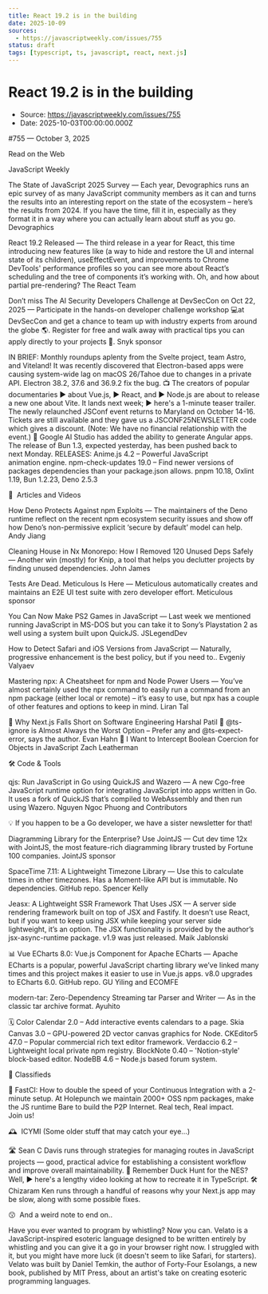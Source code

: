 ```yaml
---
title: React 19.2 is in the building
date: 2025-10-09
sources:
  - https://javascriptweekly.com/issues/755
status: draft
tags: [typescript, ts, javascript, react, next.js]
---
```


# React 19.2 is in the building

- Source: https://javascriptweekly.com/issues/755
- Date: 2025-10-03T00:00:00.000Z

#​755 — October 3, 2025


Read on the Web




    
    

JavaScript Weekly




  





  
  
The State of JavaScript 2025 Survey — Each year, Devographics runs an epic survey of as many JavaScript community members as it can and turns the results into an interesting report on the state of the ecosystem – here’s the results from 2024. If you have the time, fill it in, especially as they format it in a way where you can actually learn about stuff as you go.
Devographics 


  
  
React 19.2 Released — The third release in a year for React, this time introducing new features like <Activity /> (a way to hide and restore the UI and internal state of its children), useEffectEvent, and improvements to Chrome DevTools' performance profiles so you can see more about React’s scheduling and the tree of components it’s  working with. Oh, and how about partial pre-rendering?
The React Team 


  
  
Don’t miss The AI Security Developers Challenge at DevSecCon on Oct 22, 2025 — Participate in the hands-on developer challenge workshop 💻at DevSecCon and get a chance to team up with industry experts from around the globe 🌎. Register for free and walk away with practical tips you can apply directly to your projects 🚀.
Snyk sponsor


IN BRIEF:
Monthly roundups aplenty from the Svelte project, team Astro, and Viteland!
It was recently discovered that Electron-based apps were causing system-wide lag on macOS 26/Tahoe due to changes in a private API. Electron 38.2, 37.6 and 36.9.2 fix the bug.
📺 The creators of popular documentaries ▶️ about Vue.js, ▶️ React, and ▶️ Node.js are about to release a new one about Vite. It lands next week; ▶️ here's a 1-minute teaser trailer.
The newly relaunched JSConf event returns to Maryland on October 14-16. Tickets are still available and they gave us a JSCONF25NEWSLETTER code which gives a discount. (Note: We have no financial relationship with the event.)
🤖 Google AI Studio has added the ability to generate Angular apps.
The release of Bun 1.3, expected yesterday, has been pushed back to next Monday.
RELEASES:
Anime.js 4.2 – Powerful JavaScript animation engine.
npm-check-updates 19.0 – Find newer versions of packages dependencies than your package.json allows.
pnpm 10.18, Oxlint 1.19, Bun 1.2.23, Deno 2.5.3


📖  Articles and Videos




  





  
  
How Deno Protects Against npm Exploits — The maintainers of the Deno runtime reflect on the recent npm ecosystem security issues and show off how Deno’s non-permissive explicit ‘secure by default’ model can help.
Andy Jiang 


  
  
Cleaning House in Nx Monorepo: How I Removed 120 Unused Deps Safely — Another win (mostly) for Knip, a tool that helps you declutter projects by finding unused dependencies.
John James 


  
  
Tests Are Dead. Meticulous Is Here — Meticulous automatically creates and maintains an E2E UI test suite with zero developer effort.
Meticulous sponsor


  
  
You Can Now Make PS2 Games in JavaScript — Last week we mentioned running JavaScript in MS-DOS but you can take it to Sony’s Playstation 2 as well using a system built upon QuickJS.
JSLegendDev 


  
  
How to Detect Safari and iOS Versions from JavaScript — Naturally, progressive enhancement is the best policy, but if you need to..
Evgeniy Valyaev 


  
  
Mastering npx: A Cheatsheet for npm and Node Power Users — You’ve almost certainly used the npx command to easily run a command from an npm package (either local or remote) – it’s easy to use, but npx has a couple of other features and options to keep in mind.
Liran Tal 


📄 Why Next.js Falls Short on Software Engineering  Harshal Patil
📄 @ts-ignore is Almost Always the Worst Option – Prefer any and @ts-expect-error, says the author. Evan Hahn
📄 I Want to Intercept Boolean Coercion for Objects in JavaScript  Zach Leatherman


🛠 Code & Tools





  
  
qjs: Run JavaScript in Go using QuickJS and Wazero — A new Cgo-free JavaScript runtime option for integrating JavaScript into apps written in Go. It uses a fork of QuickJS that’s compiled to WebAssembly and then run using Wazero.
Nguyen Ngoc Phuong and Contributors 


💡 If you happen to be a Go developer, we have a sister newsletter for that!





  
  
Diagramming Library for the Enterprise? Use JointJS — Cut dev time 12x with JointJS, the most feature-rich diagramming library trusted by Fortune 100 companies.
JointJS sponsor


  
  
SpaceTime 7.11: A Lightweight Timezone Library — Use this to calculate times in other timezones. Has a Moment-like API but is immutable. No dependencies. GitHub repo.
Spencer Kelly 


  
  
Jeasx: A Lightweight SSR Framework That Uses JSX — A server side rendering framework built on top of JSX and Fastify. It doesn’t use React, but if you want to keep using JSX while keeping your server side lightweight, it’s an option. The JSX functionality is provided by the author’s jsx-async-runtime package. v1.9 was just released.
Maik Jablonski 


  
  
📊 Vue ECharts 8.0: Vue.js Component for Apache ECharts — Apache ECharts is a popular, powerful JavaScript charting library we’ve linked many times and this project makes it easier to use in Vue.js apps. v8.0 upgrades to ECharts 6.0. GitHub repo.
GU Yiling and ECOMFE 


  
  
modern-tar: Zero-Dependency Streaming tar Parser and Writer — As in the classic tar archive format.
Ayuhito 




🗓️ Color Calendar 2.0 – Add interactive events calendars to a page.
Skia Canvas 3.0 – GPU-powered 2D vector canvas graphics for Node.
CKEditor5 47.0 – Popular commercial rich text editor framework.
Verdaccio 6.2 – Lightweight local private npm registry.
BlockNote 0.40 – 'Notion-style' block-based editor.
NodeBB 4.6 – Node.js based forum system.








	
📰 Classifieds


🚀 FastCI: How to double the speed of your Continuous Integration with a 2-minute setup.
At Holepunch we maintain 2000+ OSS npm packages, make the JS runtime Bare to build the P2P Internet. Real tech, Real impact. Join us!











🕰  ICYMI (Some older stuff that may catch your eye...)




🛣️ Sean C Davis runs through strategies for managing routes in JavaScript projects — good, practical advice for establishing a consistent workflow and improve overall maintainability.
🦆 Remember Duck Hunt for the NES? Well, ▶️ here's a lengthy video looking at how to recreate it in TypeScript.
🛠️ Chizaram Ken runs through a handful of reasons why your Next.js app may be slow, along with some possible fixes.






😗  And a weird note to end on..




Have you ever wanted to program by whistling? Now you can. Velato is a JavaScript-inspired esoteric language designed to be written entirely by whistling and you can give it a go in your browser right now. I struggled with it, but you might have more luck (it doesn't seem to like Safari, for starters).
Velato was built by Daniel Temkin, the author of Forty-Four Esolangs, a new book, published by MIT Press, about an artist's take on creating esoteric programming languages.
